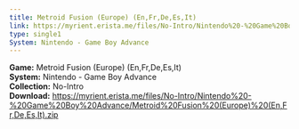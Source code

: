 ```yaml
---
title: Metroid Fusion (Europe) (En,Fr,De,Es,It)
link: https://myrient.erista.me/files/No-Intro/Nintendo%20-%20Game%20Boy%20Advance/Metroid%20Fusion%20(Europe)%20(En,Fr,De,Es,It).zip
type: single1
System: Nintendo - Game Boy Advance
---
```

<b>Game:</b> Metroid Fusion (Europe) (En,Fr,De,Es,It)<br>
<b>System:</b> Nintendo - Game Boy Advance<br>
<b>Collection:</b> No-Intro<br>
<b>Download:</b> https://myrient.erista.me/files/No-Intro/Nintendo%20-%20Game%20Boy%20Advance/Metroid%20Fusion%20(Europe)%20(En,Fr,De,Es,It).zip
